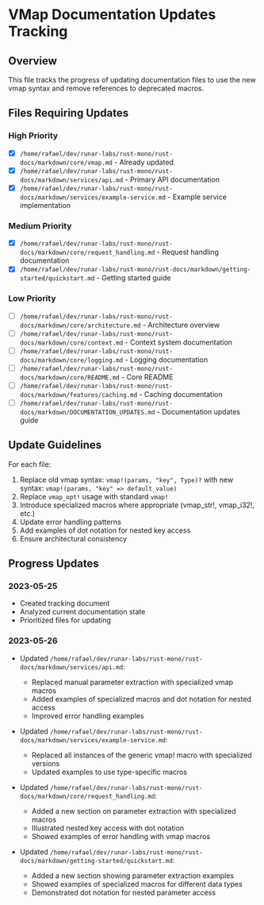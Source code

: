 # VMap Documentation Updates Tracking

## Overview
This file tracks the progress of updating documentation files to use the new vmap syntax and remove references to deprecated macros.

## Files Requiring Updates

### High Priority
- [x] `/home/rafael/dev/runar-labs/rust-mono/rust-docs/markdown/core/vmap.md` - Already updated
- [x] `/home/rafael/dev/runar-labs/rust-mono/rust-docs/markdown/services/api.md` - Primary API documentation
- [x] `/home/rafael/dev/runar-labs/rust-mono/rust-docs/markdown/services/example-service.md` - Example service implementation

### Medium Priority
- [x] `/home/rafael/dev/runar-labs/rust-mono/rust-docs/markdown/core/request_handling.md` - Request handling documentation
- [x] `/home/rafael/dev/runar-labs/rust-mono/rust-docs/markdown/getting-started/quickstart.md` - Getting started guide

### Low Priority
- [ ] `/home/rafael/dev/runar-labs/rust-mono/rust-docs/markdown/core/architecture.md` - Architecture overview
- [ ] `/home/rafael/dev/runar-labs/rust-mono/rust-docs/markdown/core/context.md` - Context system documentation
- [ ] `/home/rafael/dev/runar-labs/rust-mono/rust-docs/markdown/core/logging.md` - Logging documentation
- [ ] `/home/rafael/dev/runar-labs/rust-mono/rust-docs/markdown/core/README.md` - Core README
- [ ] `/home/rafael/dev/runar-labs/rust-mono/rust-docs/markdown/features/caching.md` - Caching documentation
- [ ] `/home/rafael/dev/runar-labs/rust-mono/rust-docs/markdown/DOCUMENTATION_UPDATES.md` - Documentation updates guide

## Update Guidelines

For each file:
1. Replace old vmap syntax: `vmap!(params, "key", Type)?` with new syntax: `vmap!(params, "key" => default_value)`
2. Replace `vmap_opt!` usage with standard `vmap!`
3. Introduce specialized macros where appropriate (vmap_str!, vmap_i32!, etc.)
4. Update error handling patterns
5. Add examples of dot notation for nested key access
6. Ensure architectural consistency

## Progress Updates

### 2023-05-25
- Created tracking document
- Analyzed current documentation state
- Prioritized files for updating

### 2023-05-26
- Updated `/home/rafael/dev/runar-labs/rust-mono/rust-docs/markdown/services/api.md`:
  - Replaced manual parameter extraction with specialized vmap macros
  - Added examples of specialized macros and dot notation for nested access
  - Improved error handling examples
  
- Updated `/home/rafael/dev/runar-labs/rust-mono/rust-docs/markdown/services/example-service.md`:
  - Replaced all instances of the generic vmap! macro with specialized versions
  - Updated examples to use type-specific macros
  
- Updated `/home/rafael/dev/runar-labs/rust-mono/rust-docs/markdown/core/request_handling.md`:
  - Added a new section on parameter extraction with specialized macros
  - Illustrated nested key access with dot notation
  - Showed examples of error handling with vmap macros
  
- Updated `/home/rafael/dev/runar-labs/rust-mono/rust-docs/markdown/getting-started/quickstart.md`:
  - Added a new section showing parameter extraction examples
  - Showed examples of specialized macros for different data types
  - Demonstrated dot notation for nested parameter access 